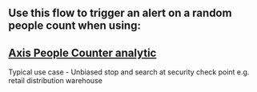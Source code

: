## Use this flow to trigger an alert on a random people count when using: 
## [Axis People Counter analytic](https://www.axis.com/products/axis-people-counter)
Typical use case - Unbiased stop and search at security check point e.g. retail distribution warehouse

